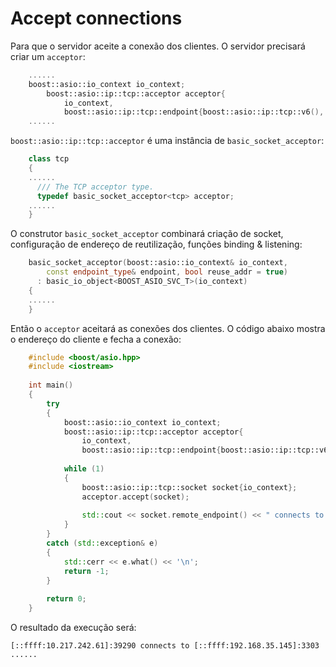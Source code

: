# Accept connections

Para que o servidor aceite a conexão dos clientes. O servidor precisará criar um `acceptor`:  

```cpp
	......
	boost::asio::io_context io_context;
        boost::asio::ip::tcp::acceptor acceptor{
            io_context,
            boost::asio::ip::tcp::endpoint{boost::asio::ip::tcp::v6(), 3303}};
	......
```
`boost::asio::ip::tcp::acceptor` é uma instância de `basic_socket_acceptor`:  

```cpp
	class tcp
	{
	......
	  /// The TCP acceptor type.
	  typedef basic_socket_acceptor<tcp> acceptor;
	......
	}
```

O construtor `basic_socket_acceptor` combinará criação de socket, configuração de endereço de reutilização, funções binding & listening:

```cpp
	basic_socket_acceptor(boost::asio::io_context& io_context,
	    const endpoint_type& endpoint, bool reuse_addr = true)
	  : basic_io_object<BOOST_ASIO_SVC_T>(io_context)
	{
	......
	}
```

Então o `acceptor` aceitará as conexões dos clientes. O código abaixo mostra o endereço do cliente e fecha a conexão:

```cpp
	#include <boost/asio.hpp>
	#include <iostream>
	
	int main()
	{
	    try
	    {
	        boost::asio::io_context io_context;
	        boost::asio::ip::tcp::acceptor acceptor{
	            io_context,
	            boost::asio::ip::tcp::endpoint{boost::asio::ip::tcp::v6(), 3303}};
	
	        while (1)
	        {
	            boost::asio::ip::tcp::socket socket{io_context};
	            acceptor.accept(socket);
	
	            std::cout << socket.remote_endpoint() << " connects to " << socket.local_endpoint() << '\n';
	        }
	    }
	    catch (std::exception& e)
	    {
	        std::cerr << e.what() << '\n';
	        return -1;
	    }
	
	    return 0;
	}
```

O resultado da execução será:  

	[::ffff:10.217.242.61]:39290 connects to [::ffff:192.168.35.145]:3303
	......
